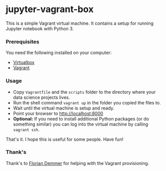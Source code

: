 # jupyter-vagrant-box

This is a simple Vagrant virtual machine. It contains a setup for running Jupyter notebook with Python 3.

### Prerequisites

You need the following installed on your computer:
- [Virtualbox](https://www.virtualbox.org/)
- [Vagrant](https://www.vagrantup.com/)

### Usage

- Copy `Vagrantfile` and the `scripts` folder to the directory where your data science projects lives.
- Run the shell command `vagrant up` in the folder you copied the files to.
- Wait until the virtual machine is setup and ready.
- Point your browser to [http://localhost:8000](http://localhost:8000)
- **Optional:** If you need to install additional Python packages (or do something similar) you can log into the virtual machine by calling `vagrant ssh`.

That's it. I hope this is useful for some people. Have fun!


### Thank's

Thank's to [Florian Demmer](https://github.com/fdemmer) for helping with the Vagrant provisioning.
